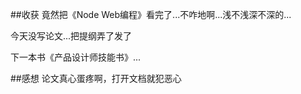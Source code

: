 ##收获
竟然把《Node Web编程》看完了...不咋地啊...浅不浅深不深的...

今天没写论文...把提纲弄了发了

下一本书《产品设计师技能书》...

##感想
论文真心蛋疼啊，打开文档就犯恶心

